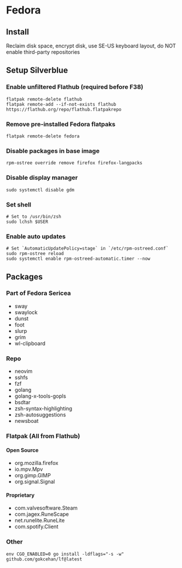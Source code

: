 # Fedora

## Install

Reclaim disk space, encrypt disk, use SE-US keyboard layout, do NOT enable third-party repositories

## Setup Silverblue

### Enable unfiltered Flathub (required before F38)

```
flatpak remote-delete flathub
flatpak remote-add --if-not-exists flathub https://flathub.org/repo/flathub.flatpakrepo
```

### Remove pre-installed Fedora flatpaks

```
flatpak remote-delete fedora
```

### Disable packages in base image

```
rpm-ostree override remove firefox firefox-langpacks
```

### Disable display manager

```
sudo systemctl disable gdm
```

### Set shell

```
# Set to /usr/bin/zsh
sudo lchsh $USER
```

### Enable auto updates

```
# Set `AutomaticUpdatePolicy=stage` in `/etc/rpm-ostreed.conf`
sudo rpm-ostree reload
sudo systemctl enable rpm-ostreed-automatic.timer --now
```

## Packages

### Part of Fedora Sericea

- sway
- swaylock
- dunst
- foot
- slurp
- grim
- wl-clipboard

### Repo

- neovim
- sshfs
- fzf
- golang
- golang-x-tools-gopls
- bsdtar
- zsh-syntax-highlighting
- zsh-autosuggestions
- newsboat

### Flatpak (All from Flathub)

#### Open Source

- org.mozilla.firefox
- io.mpv.Mpv
- org.gimp.GIMP
- org.signal.Signal

#### Proprietary

- com.valvesoftware.Steam
- com.jagex.RuneScape
- net.runelite.RuneLite
- com.spotify.Client

### Other

```
env CGO_ENABLED=0 go install -ldflags="-s -w" github.com/gokcehan/lf@latest
```
